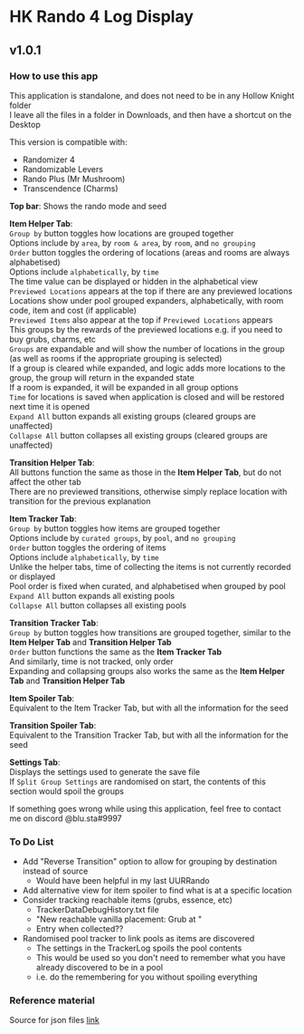 # HK Rando 4 Log Display
## v1.0.1

### How to use this app

This application is standalone, and does not need to be in any Hollow Knight folder \
I leave all the files in a folder in Downloads, and then have a shortcut on the Desktop

This version is compatible with:
- Randomizer 4
- Randomizable Levers
- Rando Plus (Mr Mushroom)
- Transcendence (Charms)

**Top bar**: Shows the rando mode and seed

**Item Helper Tab**: \
`Group by` button toggles how locations are grouped together \
Options include by `area`, by `room & area`, by `room`, and `no grouping` \
`Order` button toggles the ordering of locations (areas and rooms are always alphabetised) \
Options include `alphabetically`, by `time` \
The time value can be displayed or hidden in the alphabetical view \
`Previewed Locations` appears at the top if there are any previewed locations \
Locations show under pool grouped expanders, alphabetically, with room code, item and cost (if applicable) \
`Previewed Items` also appear at the top if `Previewed Locations` appears \
This groups by the rewards of the previewed locations e.g. if you need to buy grubs, charms, etc \
`Groups` are expandable and will show the number of locations in the group (as well as rooms if the appropriate grouping is selected) \
If a group is cleared while expanded, and logic adds more locations to the group, the group will return in the expanded state \
If a room is expanded, it will be expanded in all group options \
`Time` for locations is saved when application is closed and will be restored next time it is opened \
`Expand All` button expands all existing groups (cleared groups are unaffected) \
`Collapse All` button collapses all existing groups (cleared groups are unaffected)

**Transition Helper Tab**: \
All buttons function the same as those in the **Item Helper Tab**, but do not affect the other tab \
There are no previewed transitions, otherwise simply replace location with transition for the previous explanation

**Item Tracker Tab**: \
`Group by` button toggles how items are grouped together \
Options include by `curated groups`, by `pool`, and `no grouping` \
`Order` button toggles the ordering of items \
Options include `alphabetically`, by `time` \
Unlike the helper tabs, time of collecting the items is not currently recorded or displayed \
Pool order is fixed when curated, and alphabetised when grouped by pool \
`Expand All` button expands all existing pools \
`Collapse All` button collapses all existing pools

**Transition Tracker Tab**: \
`Group by` button toggles how transitions are grouped together, similar to the **Item Helper Tab** and **Transition Helper Tab** \
`Order` button functions the same as the **Item Tracker Tab** \
And similarly, time is not tracked, only order \
Expanding and collapsing groups also works the same as the **Item Helper Tab** and **Transition Helper Tab**

**Item Spoiler Tab**: \
Equivalent to the Item Tracker Tab, but with all the information for the seed

**Transition Spoiler Tab**: \
Equivalent to the Transition Tracker Tab, but with all the information for the seed

**Settings Tab**: \
Displays the settings used to generate the save file \
If `Split Group Settings` are randomised on start, the contents of this section would spoil the groups

If something goes wrong while using this application, feel free to contact me on discord \@blu.sta#9997

### To Do List
- Add "Reverse Transition" option to allow for grouping by destination instead of source
	- Would have been helpful in my last UURRando
- Add alternative view for item spoiler to find what is at a specific location
- Consider tracking reachable items (grubs, essence, etc)
	- TrackerDataDebugHistory.txt file
	- "New reachable vanilla placement: Grub at "
	- Entry when collected??
- Randomised pool tracker to link pools as items are discovered
	- The settings in the TrackerLog spoils the pool contents
	- This would be used so you don't need to remember what you have already discovered to be in a pool
	- i.e. do the remembering for you without spoiling everything

### Reference material
Source for json files [link](https://github.com/homothetyhk/RandomizerMod/tree/master/RandomizerMod/Resources/Data)
